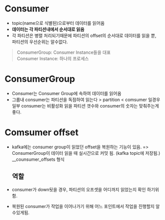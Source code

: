 Consumer
========

-	topic(name으로 식별된)으로부터 데이터를 읽어옴
-	**데이터는 각 파티션내에서 순서대로 읽음**
-	각 파티션은 병렬 처리되기때문에 파티션의 offset의 순서대로 데이터를 읽을 뿐, 파티션의 우선순위는 알수없다.

> ConsumerGroup: Consumer Instance들을 대표<br> Consumer Instance: 하나의 프로세스

ConsumerGroup
=============

-	Consumer는 Consumer Group에 속하여 데이터를 읽어옴
-	그룹내 consumer는 파티션을 독점하여 읽는다 > partition < comsumer 일경우 일부 consumer는 비활성화 읽을 파티션 갯수와 consumer의 숫자는 맞춰주는게 좋다.

Comsumer offset
===============

-	kafka에는 consumer group이 읽었던 offset을 복원하는 기능이 있음. => ConsumerGroup이 데이터 읽을 때 실시간으로 커밋 됨. (kafka topic에 저장됨.) \__counsumer_offsets 형식

	역할
	----

-	consumer가 down됫을 경우, 파티션의 오프셋을 어디까지 읽었는지 확인 하기위함.

-	복원된 consumer가 작업을 이어나가기 위해 어느 포인트에서 작업을 진행할지 알수있게됨.

